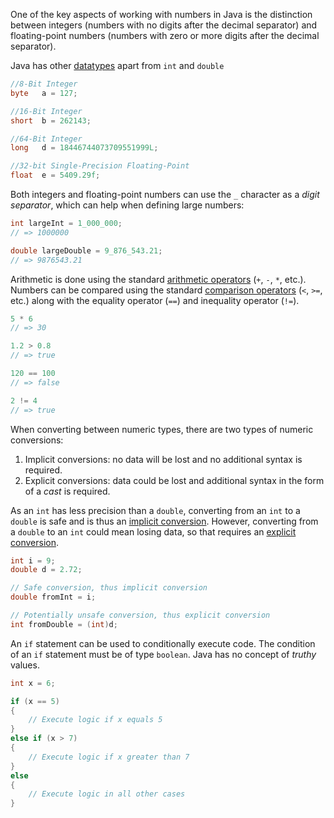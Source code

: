 One of the key aspects of working with numbers in Java is the distinction between integers (numbers with no digits after the decimal separator) and floating-point numbers (numbers with zero or more digits after the decimal separator).

Java has other [datatypes][numeric-datatypes] apart from `int` and `double`

```Java
//8-Bit Integer
byte   a = 127;

//16-Bit Integer
short  b = 262143;

//64-Bit Integer
long   d = 18446744073709551999L;

//32-bit Single-Precision Floating-Point
float  e = 5409.29f;
```

Both integers and floating-point numbers can use the `_` character as a _digit separator_, which can help when defining large numbers:

```Java
int largeInt = 1_000_000;
// => 1000000

double largeDouble = 9_876_543.21;
// => 9876543.21
```

Arithmetic is done using the standard [arithmetic operators][arithmetic-operators] (`+`, `-`, `*`, etc.). Numbers can be compared using the standard [comparison operators][comparison-operators] (`<`, `>=`, etc.) along with the equality operator (`==`) and inequality operator (`!=`).

```Java
5 * 6
// => 30

1.2 > 0.8
// => true

120 == 100
// => false

2 != 4
// => true
```

When converting between numeric types, there are two types of numeric conversions:

1. Implicit conversions: no data will be lost and no additional syntax is required.
2. Explicit conversions: data could be lost and additional syntax in the form of a _cast_ is required.

As an `int` has less precision than a `double`, converting from an `int` to a `double` is safe and is thus an [implicit conversion][type-casting]. However, converting from a `double` to an `int` could mean losing data, so that requires an [explicit conversion][type-casting].

```Java
int i = 9;
double d = 2.72;

// Safe conversion, thus implicit conversion
double fromInt = i;

// Potentially unsafe conversion, thus explicit conversion
int fromDouble = (int)d;
```

An `if` statement can be used to conditionally execute code. The condition of an `if` statement must be of type `boolean`. Java has no concept of _truthy_ values.

```Java
int x = 6;

if (x == 5)
{
    // Execute logic if x equals 5
}
else if (x > 7)
{
    // Execute logic if x greater than 7
}
else
{
    // Execute logic in all other cases
}
```

[arithmetic-operators]: https://docs.oracle.com/javase/tutorial/java/nutsandbolts/op1.html
[comparison-operators]: https://docs.oracle.com/javase/tutorial/java/nutsandbolts/op2.html
[type-casting]: https://www.programiz.com/java-programming/typecasting
[numeric-datatypes]: https://docs.oracle.com/javase/tutorial/java/nutsandbolts/datatypes.html
